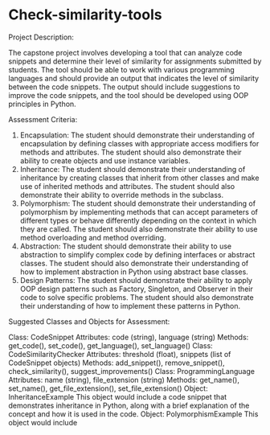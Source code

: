 # Check-similarity-tools
Project Description:

The capstone project involves developing a tool that can analyze code snippets and determine their level of similarity for assignments submitted by students. The tool should be able to work with various programming languages and should provide an output that indicates the level of similarity between the code snippets. The output should include suggestions to improve the code snippets, and the tool should be developed using OOP principles in Python.

Assessment Criteria:

1. Encapsulation: The student should demonstrate their understanding of encapsulation by defining classes with appropriate access modifiers for methods and attributes. The student should also demonstrate their ability to create objects and use instance variables.
2. Inheritance: The student should demonstrate their understanding of inheritance by creating classes that inherit from other classes and make use of inherited methods and attributes. The student should also demonstrate their ability to override methods in the subclass.
3. Polymorphism: The student should demonstrate their understanding of polymorphism by implementing methods that can accept parameters of different types or behave differently depending on the context in which they are called. The student should also demonstrate their ability to use method overloading and method overriding.
4. Abstraction: The student should demonstrate their ability to use abstraction to simplify complex code by defining interfaces or abstract classes. The student should also demonstrate their understanding of how to implement abstraction in Python using abstract base classes.
5. Design Patterns: The student should demonstrate their ability to apply OOP design patterns such as Factory, Singleton, and Observer in their code to solve specific problems. The student should also demonstrate their understanding of how to implement these patterns in Python.

Suggested Classes and Objects for Assessment:

Class: CodeSnippet Attributes: code (string), language (string) Methods: get_code(), set_code(), get_language(), set_language()
Class: CodeSimilarityChecker Attributes: threshold (float), snippets (list of CodeSnippet objects) Methods: add_snippet(), remove_snippet(), check_similarity(), suggest_improvements()
Class: ProgrammingLanguage Attributes: name (string), file_extension (string) Methods: get_name(), set_name(), get_file_extension(), set_file_extension()
Object: InheritanceExample This object would include a code snippet that demonstrates inheritance in Python, along with a brief explanation of the concept and how it is used in the code.
Object: PolymorphismExample This object would include

